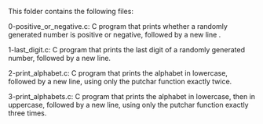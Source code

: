 This folder contains the following files:

0-positive_or_negative.c: C program that prints whether a randomly generated
			  number is positive or negative, followed by a new line
			  .

1-last_digit.c: C program that prints the last digit of a randomly generated
		number, followed by a new line.

2-print_alphabet.c: C program that prints the alphabet in lowercase, followed by
		    a new line, using only the putchar function exactly twice.

3-print_alphabets.c: C program that prints the alphabet in lowercase, then in
		     uppercase, followed by a new line, using only the putchar
		     function exactly three times.

